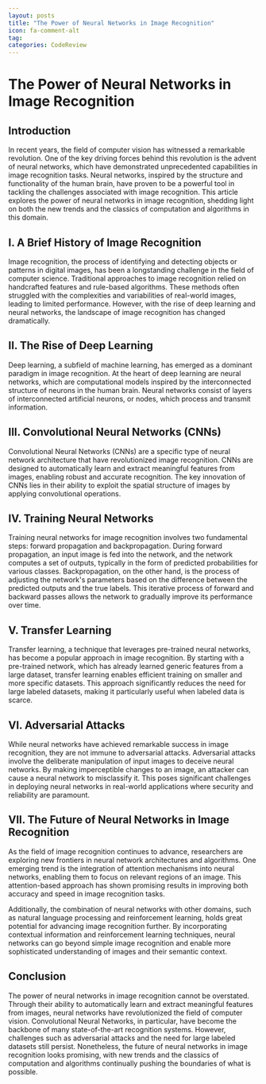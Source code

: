 ```yaml
---
layout: posts
title: "The Power of Neural Networks in Image Recognition"
icon: fa-comment-alt
tag:      
categories: CodeReview
---
```



# The Power of Neural Networks in Image Recognition

## Introduction

In recent years, the field of computer vision has witnessed a remarkable revolution. One of the key driving forces behind this revolution is the advent of neural networks, which have demonstrated unprecedented capabilities in image recognition tasks. Neural networks, inspired by the structure and functionality of the human brain, have proven to be a powerful tool in tackling the challenges associated with image recognition. This article explores the power of neural networks in image recognition, shedding light on both the new trends and the classics of computation and algorithms in this domain.

## I. A Brief History of Image Recognition

Image recognition, the process of identifying and detecting objects or patterns in digital images, has been a longstanding challenge in the field of computer science. Traditional approaches to image recognition relied on handcrafted features and rule-based algorithms. These methods often struggled with the complexities and variabilities of real-world images, leading to limited performance. However, with the rise of deep learning and neural networks, the landscape of image recognition has changed dramatically.

## II. The Rise of Deep Learning

Deep learning, a subfield of machine learning, has emerged as a dominant paradigm in image recognition. At the heart of deep learning are neural networks, which are computational models inspired by the interconnected structure of neurons in the human brain. Neural networks consist of layers of interconnected artificial neurons, or nodes, which process and transmit information.

## III. Convolutional Neural Networks (CNNs)

Convolutional Neural Networks (CNNs) are a specific type of neural network architecture that have revolutionized image recognition. CNNs are designed to automatically learn and extract meaningful features from images, enabling robust and accurate recognition. The key innovation of CNNs lies in their ability to exploit the spatial structure of images by applying convolutional operations.

## IV. Training Neural Networks

Training neural networks for image recognition involves two fundamental steps: forward propagation and backpropagation. During forward propagation, an input image is fed into the network, and the network computes a set of outputs, typically in the form of predicted probabilities for various classes. Backpropagation, on the other hand, is the process of adjusting the network's parameters based on the difference between the predicted outputs and the true labels. This iterative process of forward and backward passes allows the network to gradually improve its performance over time.

## V. Transfer Learning

Transfer learning, a technique that leverages pre-trained neural networks, has become a popular approach in image recognition. By starting with a pre-trained network, which has already learned generic features from a large dataset, transfer learning enables efficient training on smaller and more specific datasets. This approach significantly reduces the need for large labeled datasets, making it particularly useful when labeled data is scarce.

## VI. Adversarial Attacks

While neural networks have achieved remarkable success in image recognition, they are not immune to adversarial attacks. Adversarial attacks involve the deliberate manipulation of input images to deceive neural networks. By making imperceptible changes to an image, an attacker can cause a neural network to misclassify it. This poses significant challenges in deploying neural networks in real-world applications where security and reliability are paramount.

## VII. The Future of Neural Networks in Image Recognition

As the field of image recognition continues to advance, researchers are exploring new frontiers in neural network architectures and algorithms. One emerging trend is the integration of attention mechanisms into neural networks, enabling them to focus on relevant regions of an image. This attention-based approach has shown promising results in improving both accuracy and speed in image recognition tasks.

Additionally, the combination of neural networks with other domains, such as natural language processing and reinforcement learning, holds great potential for advancing image recognition further. By incorporating contextual information and reinforcement learning techniques, neural networks can go beyond simple image recognition and enable more sophisticated understanding of images and their semantic context.

## Conclusion

The power of neural networks in image recognition cannot be overstated. Through their ability to automatically learn and extract meaningful features from images, neural networks have revolutionized the field of computer vision. Convolutional Neural Networks, in particular, have become the backbone of many state-of-the-art recognition systems. However, challenges such as adversarial attacks and the need for large labeled datasets still persist. Nonetheless, the future of neural networks in image recognition looks promising, with new trends and the classics of computation and algorithms continually pushing the boundaries of what is possible.